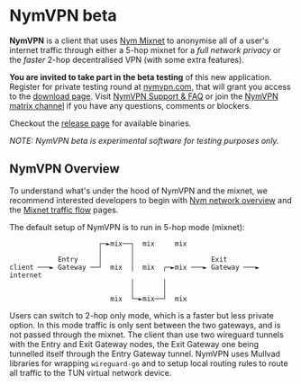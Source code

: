 # NymVPN beta

**NymVPN** is a client that uses [Nym Mixnet](https://nymtech.net) to anonymise all of a user's internet traffic through either a 5-hop mixnet for a *full network privacy* or the *faster* 2-hop decentralised VPN (with some extra features).


**You are invited to take part in the beta testing** of this new application. Register for private testing round at [nymvpn.com](https://nymvpn.com/en), that will grant you access to the [download page](https://nymvpn.com/download). Visit [NymVPN Support & FAQ](https://nymvpn.com/en/support) or join the [NymVPN matrix channel](https://matrix.to/#/#NymVPN:nymtech.chat) if you have any questions, comments or blockers.

Checkout the [release page](https://github.com/nymtech/nym-vpn-client/releases) for available binaries.

*NOTE: NymVPN beta is experimental software for testing purposes only.*


## NymVPN Overview

To understand what's under the hood of NymVPN and the mixnet, we recommend interested developers to begin with [Nym network overview](https://nymtech.net/docs/architecture/network-overview.html) and the [Mixnet traffic flow](https://nymtech.net/docs/architecture/traffic-flow.html) pages.

The default setup of NymVPN is to run in 5-hop mode (mixnet):

```
                      ┌─►mix──┐  mix     mix
                      │       │
            Entry     │       │                   Exit
client ───► Gateway ──┘  mix  │  mix  ┌─►mix ───► Gateway ───► internet
                              │       │
                              │       │
                         mix  └─►mix──┘  mix
```

Users can switch to 2-hop only mode, which is a faster but less private option. In this mode traffic is only sent between the two gateways, and is not passed through the mixnet. The client than use two wireguard tunnels with the Entry and Exit Gateway nodes, the Exit Gateway one being tunnelled itself through the Entry Gateway tunnel. NymVPN uses Mullvad libraries for wrapping `wireguard-go` and to setup local routing rules to route all traffic to the TUN virtual network device.
